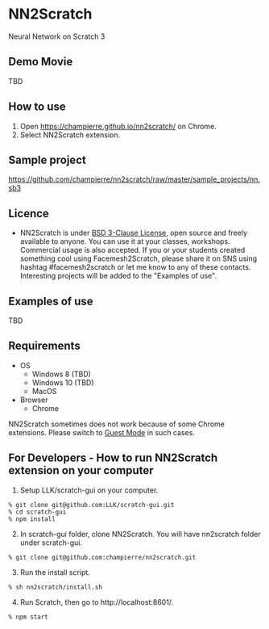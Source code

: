# NN2Scratch

Neural Network on Scratch 3

## Demo Movie

TBD

## How to use

1. Open https://champierre.github.io/nn2scratch/ on Chrome.
2. Select NN2Scratch extension.

## Sample project

https://github.com/champierre/nn2scratch/raw/master/sample_projects/nn.sb3

## Licence

- NN2Scratch is under [BSD 3-Clause License](./LICENSE.md), open source and freely available to anyone. You can use it at your classes, workshops. Commercial usage is also accepted. If you or your students created something cool using Facemesh2Scratch, please share it on SNS using hashtag #facemesh2scratch or let me know to any of these contacts. Interesting projects will be added to the "Examples of use".

## Examples of use

TBD

## Requirements

- OS
  - Windows 8 (TBD)
  - Windows 10 (TBD)
  - MacOS
- Browser
  - Chrome

NN2Scratch sometimes does not work because of some Chrome extensions. Please switch to [Guest Mode](https://support.google.com/chrome/answer/6130773) in such cases.

## For Developers - How to run NN2Scratch extension on your computer

1. Setup LLK/scratch-gui on your computer.

  ```
  % git clone git@github.com:LLK/scratch-gui.git
  % cd scratch-gui
  % npm install
  ```

2. In scratch-gui folder, clone NN2Scratch. You will have nn2scratch folder under scratch-gui.

  ```
  % git clone git@github.com:champierre/nn2scratch.git
  ```

3. Run the install script.

  ```
  % sh nn2scratch/install.sh
  ```

4. Run Scratch, then go to http://localhost:8601/.

  ```
  % npm start
  ```
